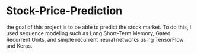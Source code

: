 # Stock-Price-Prediction

the goal of this project is to be able to predict the stock market. To do this, I used sequence modeling such as Long Short-Term Memory, Gated Recurrent Units, and simple recurrent neural networks using TensorFlow and Keras. 
